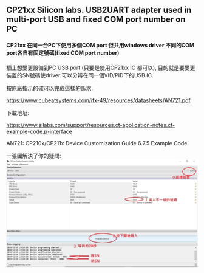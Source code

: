 ## CP21xx Silicon labs. USB2UART adapter used in multi-port USB and fixed COM port number on PC

#### CP21xx 在同一台PC下使用多個COM port 但共用windows driver 不同的COM port各自有固定號碼(fixed COM port number)

插上想變更設備到PC USB port (只要是使用CP21xx IC 都可以), 目的就是要變更裝置的SN號碼使driver 可以分辨在同一個VID/PID下的USB IC.

按原廠指示的確可以完成這樣的訴求:

https://www.cubeatsystems.com/ifx-49/resources/datasheets/AN721.pdf

下載地址:

https://www.silabs.com/support/resources.ct-application-notes.ct-example-code.p-interface

AN721: CP210x/CP211x Device Customization Guide	        6.7.5	    Example Code


一張圖解決了你的疑問:
![快照](CP210x修改SN共用相同driver不同COM號碼不變的方式.jpg)